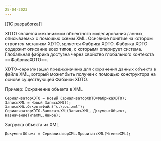 ```yaml
---
25-04-2023
---
```

[[1С разработка]]

XDTO является механизмом объектного моделирования данных, описываемых с помощью схемы XML.
Основное понятие на котором строится механизм XDTO, является Фабрика XDTO.
Фабрика XDTO содержит описание всех типов, с которыми оперирует система.
Глобальная фабрика доступна через свойство глобального контекста ==ФабрикаXDTO==.

XDTO-сериализация предназначена для сохранения данных объекта в файле XML, который может быть получен с помощью конструктора на основе существующей Фабрики XDTO.

Пример:
Сохранение объекта в XML
```bsl
СериализаторXDTO = Новый СериализаторXDTO(ФабрикаXDTO);
ЗаписьXML = Новый ЗаписьXML();
ЗаписьXML.ОткрытьФайл("с:\doc.xml");
СериализаторXDTO.ЗаписатьXML(ЗаписьXML, ДокументОбъект, НазначениеТипаXML.Явное);
```

Загрузка объекта из XML

```bsl
ДокументОбъект = СериализаторXML.ПрочитатьXML(ЧтениеXML);
```